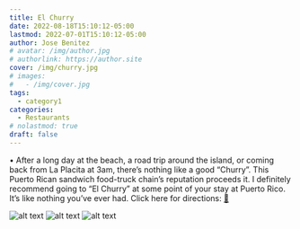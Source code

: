 ```yaml
---
title: El Churry
date: 2022-08-18T15:10:12-05:00
lastmod: 2022-07-01T15:10:12-05:00
author: Jose Benitez
# avatar: /img/author.jpg
# authorlink: https://author.site
cover: /img/churry.jpg
# images:
#   - /img/cover.jpg
tags:
  - category1
categories:
  - Restaurants
# nolastmod: true
draft: false
---
```


• After a long day at the beach, a road trip around the island, or coming back from La Placita at 3am, there’s nothing like a good “Churry”. This Puerto Rican sandwich food-truck chain’s reputation proceeds it. I definitely recommend going to “El Churry” at some point of your stay at Puerto Rico. It’s like nothing you’ve ever had. Click here for directions: [🧭](https://www.google.com/maps/place/El+Churry+-+Isla+Verde/@18.4490891,-66.1077217,12z/data=!4m18!1m12!4m11!1m3!2m2!1d-66.0376838!2d18.4560911!1m6!1m2!1s0x8c0365fa60d06b29:0x1bb631f28f7ba28b!2s23-33+C.+J%C3%BApiter,+San+Juan,+00913!2m2!1d-66.0376825!2d18.4491028!3m4!1s0x8c0365fa60d06b29:0x1bb631f28f7ba28b!8m2!3d18.4491028!4d-66.0376825)

![alt text](/img/churry0.jpg)
![alt text](/img/churry2.jpg)
![alt text](/img/churry1.jpg)

